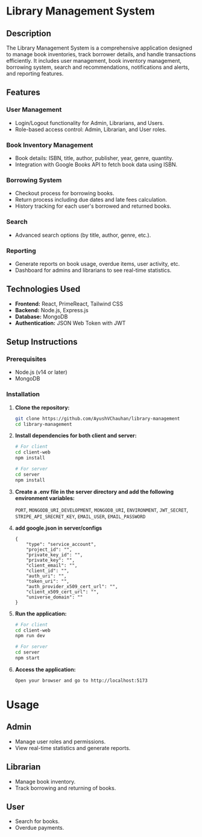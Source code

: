 # Library Management System

## Description

The Library Management System is a comprehensive application designed to manage book inventories, track borrower
details, and handle transactions efficiently. It includes user management, book inventory management, borrowing system,
search and recommendations, notifications and alerts, and reporting features.

## Features

### User Management

-   Login/Logout functionality for Admin, Librarians, and Users.
-   Role-based access control: Admin, Librarian, and User roles.

### Book Inventory Management

-   Book details: ISBN, title, author, publisher, year, genre, quantity.
-   Integration with Google Books API to fetch book data using ISBN.

### Borrowing System

-   Checkout process for borrowing books.
-   Return process including due dates and late fees calculation.
-   History tracking for each user's borrowed and returned books.

### Search

-   Advanced search options (by title, author, genre, etc.).

### Reporting

-   Generate reports on book usage, overdue items, user activity, etc.
-   Dashboard for admins and librarians to see real-time statistics.

## Technologies Used

-   **Frontend:** React, PrimeReact, Tailwind CSS
-   **Backend:** Node.js, Express.js
-   **Database:** MongoDB
-   **Authentication:** JSON Web Token with JWT

## Setup Instructions

### Prerequisites

-   Node.js (v14 or later)
-   MongoDB

### Installation

1.  **Clone the repository:**

    ```bash
    git clone https://github.com/AyushVChauhan/library-management
    cd library-management

    ```

2.  **Install dependencies for both client and server:**

    ```bash
    # For client
    cd client-web
    npm install

    # For server
    cd server
    npm install

    ```

3.  **Create a .env file in the server directory and add the following environment variables:**

    `PORT`, `MONGODB_URI_DEVELOPMENT`, `MONGODB_URI`, `ENVIRONMENT`, `JWT_SECRET`, `STRIPE_API_SRECRET_KEY`,
    `EMAIL_USER`, `EMAIL_PASSWORD`

4.  **add google.json in server/configs**

    ```
    {
        "type": "service_account",
        "project_id": "",
        "private_key_id": "",
        "private_key": "",
        "client_email": "",
        "client_id": "",
        "auth_uri": "",
        "token_uri": "",
        "auth_provider_x509_cert_url": "",
        "client_x509_cert_url": "",
        "universe_domain": ""
    }
    ```

5.  **Run the application:**

    ```bash
    # For client
    cd client-web
    npm run dev

    # For server
    cd server
    npm start

    ```

6.  **Access the application:**

    ```bash
    Open your browser and go to http://localhost:5173
    ```

# Usage

## Admin

-   Manage user roles and permissions.
-   View real-time statistics and generate reports.

## Librarian

-   Manage book inventory.
-   Track borrowing and returning of books.

## User

-   Search for books.
-   Overdue payments.
